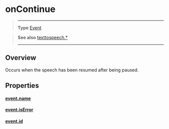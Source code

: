 # onContinue

> --------------------- ------------------------------------------------------------------------------------------
> __Type__              [Event](https://docs.coronalabs.com/api/type/Event.html)

> __See also__          [texttospeech.*](/plugin/texttospeech/index.md)
> --------------------- ------------------------------------------------------------------------------------------

## Overview

Occurs when the speech has been resumed after being paused.

## Properties

#### [event.name](/plugin/texttospeech/event/onContinue/name.md)

#### [event.isError](/plugin/texttospeech/event/onContinue/isError.md)

#### [event.id](/plugin/texttospeech/event/onContinue/id.md)